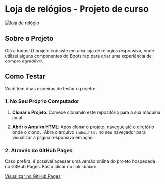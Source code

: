 # Loja de relógios - Projeto de curso

![loja de relógio](https://github.com/Ruan-Moraes/Bootstrap_Loja-de-relogio/assets/129057792/39ff3a84-8944-401f-ba42-dd0d14039d36)

## Sobre o Projeto

Olá a todos! O projeto consiste em uma loja de relógios responsiva, onde utilizei alguns componentes do Bootstrap para criar uma experiência de compra agradável.

## Como Testar

Você tem duas maneiras de testar o projeto:

### 1. No Seu Próprio Computador

1. **Clonar o Projeto**: Comece clonando este repositório para a sua máquina local.

2. **Abrir o Arquivo HTML**: Após clonar o projeto, navegue até o diretório onde o clonou. Abra o arquivo `index.html` no seu navegador para visualizar a página responsiva em ação.

### 2. Através do GitHub Pages

Caso prefira, é possível acessar uma versão online do projeto hospedada no GitHub Pages. Basta clicar no link abaixo:

[Visualizar no GitHub Pages](https://ruan-moraes.github.io/Bootstrap_Loja-de-relogio/)
